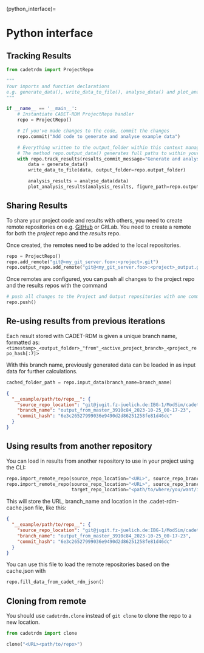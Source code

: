 (python_interface)=
# Python interface

## Tracking Results

```python
from cadetrdm import ProjectRepo

"""
Your imports and function declarations
e.g. generate_data(), write_data_to_file(), analyse_data() and plot_analysis_results()
"""

if __name__ == '__main__':
    # Instantiate CADET-RDM ProjectRepo handler
    repo = ProjectRepo()

    # If you've made changes to the code, commit the changes
    repo.commit("Add code to generate and analyse example data")

    # Everything written to the output_folder within this context manager gets tracked
    # The method repo.output_data() generates full paths to within your output_folder
    with repo.track_results(results_commit_message="Generate and analyse example data"):
        data = generate_data()
        write_data_to_file(data, output_folder=repo.output_folder)

        analysis_results = analyse_data(data)
        plot_analysis_results(analysis_results, figure_path=repo.output_folder / "analysis" / "regression.png")

```

## Sharing Results

To share your project code and results with others, you need to create remote repositories on e.g.
[GitHub](https://github.com/) or GitLab. You need to create a remote for both the _project_ repo and the
_results_ repo.

Once created, the remotes need to be added to the local repositories.

```python
repo = ProjectRepo()
repo.add_remote("git@<my_git_server.foo>:<project>.git")
repo.output_repo.add_remote("git@<my_git_server.foo>:<project>_output.git")
```

Once remotes are configured, you can push all changes to the project repo and the results repos with the
command

```python
# push all changes to the Project and Output repositories with one command:
repo.push()
```

## Re-using results from previous iterations

Each result stored with CADET-RDM is given a unique branch name, formatted as:
`<timestamp>_<output_folder>_"from"_<active_project_branch>_<project_repo_hash[:7]>`

With this branch name, previously generated data can be loaded in as input data for
further calculations.

```python
cached_folder_path = repo.input_data(branch_name=branch_name)
```


```json
{
  "__example/path/to/repo__": {
    "source_repo_location": "git@jugit.fz-juelich.de:IBG-1/ModSim/cadet/agile_cadet_rdm_presentation_output.git",
    "branch_name": "output_from_master_3910c84_2023-10-25_00-17-23",
    "commit_hash": "6e3c26527999036e9490d2d86251258fe81d46dc"
  }
}
```

## Using results from another repository

You can load in results from another repository to use in your project using the CLI:

```python
repo.import_remote_repo(source_repo_location="<URL>", source_repo_branch="<branch_name>")
repo.import_remote_repo(source_repo_location="<URL>", source_repo_branch="<branch_name>",
                        target_repo_location="<path/to/where/you/want/it>")
```

This will store the URL, branch_name and location in the .cadet-rdm-cache.json file, like this:

```json
{
  "__example/path/to/repo__": {
    "source_repo_location": "git@jugit.fz-juelich.de:IBG-1/ModSim/cadet/agile_cadet_rdm_presentation_output.git",
    "branch_name": "output_from_master_3910c84_2023-10-25_00-17-23",
    "commit_hash": "6e3c26527999036e9490d2d86251258fe81d46dc"
  }
}
```

You can use this file to load the remote repositories based on the cache.json with

```python
repo.fill_data_from_cadet_rdm_json()
```

## Cloning from remote

You should use `cadetrdm.clone` instead of `git clone` to clone the repo to a new location.

```python
from cadetrdm import clone

clone("<URL><path/to/repo>")
```
